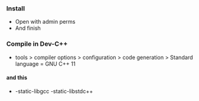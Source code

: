 ### Install

- Open with admin perms
- And finish

### Compile in Dev-C++
- tools > compiler options > configuration > code generation > Standard language = GNU C++ 11

#### and this
- -static-libgcc -static-libstdc++
